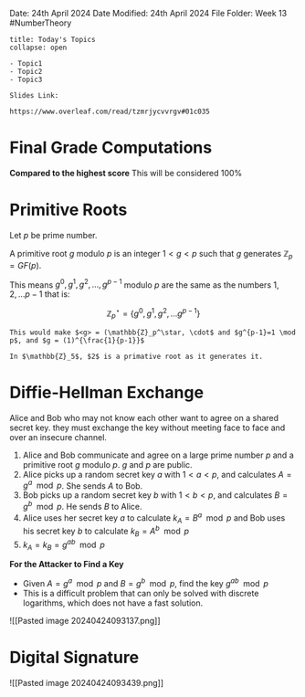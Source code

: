 Date: 24th April 2024
Date Modified: 24th April 2024
File Folder: Week 13
#NumberTheory

```ad-abstract
title: Today's Topics
collapse: open

- Topic1
- Topic2
- Topic3

```

```ad-important
Slides Link:

https://www.overleaf.com/read/tzmrjycvvrgv#01c035
```

# Final Grade Computations

**Compared to the highest score** This will be considered 100%

# Primitive Roots

Let $p$ be prime number.

A primitive root $g$ modulo $p$ is an integer $1 < g < p$ such that $g$ generates $\mathbb{Z}_p=GF(p)$.

This means $g^0, g^1, g^2,...,g^{p-1}$ modulo $p$ are the same as the numbers $1, 2,...p-1$ that is:

$$\mathbb{Z}_p^\star = \{ g^0, g^1, g^2,...g^{p-1} \}$$

```ad-important
This would make $<g> = (\mathbb{Z}_p^\star, \cdot$ and $g^{p-1}=1 \mod p$, and $g = (1)^{\frac{1}{p-1}}$
```

```ad-example
In $\mathbb{Z}_5$, $2$ is a primative root as it generates it.
```

# Diffie-Hellman Exchange

Alice and Bob who may not know each other want to agree on a shared secret key. they must exchange the key without meeting face to face and over an insecure channel.

1. Alice and Bob communicate and agree on a large prime number $p$ and a primitive root $g$ modulo $p$. $g$ and $p$ are public.
2. Alice picks up a random secret key $a$ with $1 < a < p$, and calculates $A=g^a \mod p$. She sends $A$ to Bob.
3. Bob picks up a random secret key $b$ with $1 < b < p$, and calculates $B =g^b \mod p$. He sends $B$ to Alice.
4. Alice uses her secret key $a$ to calculate $k_A=B^a \mod p$ and Bob uses his secret key $b$ to calculate $k_B =A^b \mod p$
5. $k_A=k_B=g^{ab} \mod p$

**For the Attacker to Find a Key**
- Given $A=g^a \mod p$ and $B = g^b \mod p$, find the key $g^{ab} \mod p$
- This is a difficult problem that can only be solved with discrete logarithms, which does not have a fast solution.

![[Pasted image 20240424093137.png]]

# Digital Signature

![[Pasted image 20240424093439.png]]








